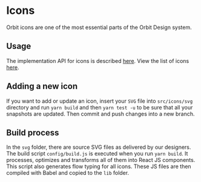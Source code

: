 # Icons

Orbit icons are one of the most essential parts of the Orbit Design system.

## Usage

The implementation API for icons is described [here](https://github.com/kiwicom/orbit-components/blob/master/src/Icon/README.md).
View the list of icons [here](https://kiwicom.github.io/orbit-components/?selectedKind=Icon&selectedStory=List%20of%20all%20icons).

## Adding a new icon

If you want to add or update an icon, insert your `SVG` file into `src/icons/svg` directory and run `yarn build` and then `yarn test -u` to be sure that all your snapshots are updated. Then commit and push changes into a new branch.

## Build process

In the `svg` folder, there are source SVG files as delivered by our designers. The build script `config/build.js` is executed when you run `yarn build`. It processes, optimizes and transforms all of them into React JS components. This script also generates flow typing for all icons. These JS files are then compiled with Babel and copied to the `lib` folder.
